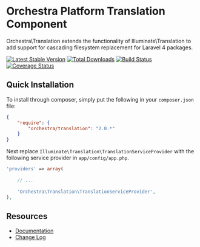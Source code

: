 Orchestra Platform Translation Component
==============

Orchestra\Translation extends the functionality of Illuminate\Translation to add support for cascading filesystem replacement for Laravel 4 packages.

[![Latest Stable Version](https://poser.pugx.org/orchestra/translation/v/stable.png)](https://packagist.org/packages/orchestra/translation) 
[![Total Downloads](https://poser.pugx.org/orchestra/translation/downloads.png)](https://packagist.org/packages/orchestra/translation) 
[![Build Status](https://travis-ci.org/orchestral/translation.png?branch=2.0)](https://travis-ci.org/orchestral/translation) 
[![Coverage Status](https://coveralls.io/repos/orchestral/translation/badge.png?branch=2.0)](https://coveralls.io/r/orchestral/translation?branch=2.0)

## Quick Installation

To install through composer, simply put the following in your `composer.json` file:

```json
{
	"require": {
		"orchestra/translation": "2.0.*"
	}
}
```
Next replace `Illuminate\Translation\TranslationServiceProvider` with the following service provider in `app/config/app.php`.

```php
'providers' => array(
	
	// ...
	
	'Orchestra\Translation\TranslationServiceProvider',
),
```

## Resources

* [Documentation](http://orchestraplatform.com/docs/2.0/components/translation)
* [Change Log](http://orchestraplatform.com/docs/2.0/components/translation/changes#v2.0)
